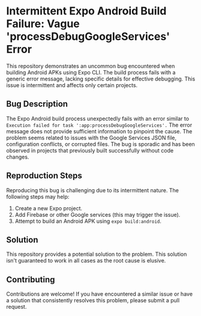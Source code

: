# Intermittent Expo Android Build Failure: Vague 'processDebugGoogleServices' Error

This repository demonstrates an uncommon bug encountered when building Android APKs using Expo CLI. The build process fails with a generic error message, lacking specific details for effective debugging. This issue is intermittent and affects only certain projects.

## Bug Description

The Expo Android build process unexpectedly fails with an error similar to `Execution failed for task ':app:processDebugGoogleServices'.` The error message does not provide sufficient information to pinpoint the cause. The problem seems related to issues with the Google Services JSON file, configuration conflicts, or corrupted files.  The bug is sporadic and has been observed in projects that previously built successfully without code changes.

## Reproduction Steps

Reproducing this bug is challenging due to its intermittent nature. The following steps may help:

1. Create a new Expo project.
2. Add Firebase or other Google services (this may trigger the issue). 
3. Attempt to build an Android APK using `expo build:android`.

## Solution

This repository provides a potential solution to the problem. This solution isn't guaranteed to work in all cases as the root cause is elusive. 

## Contributing

Contributions are welcome! If you have encountered a similar issue or have a solution that consistently resolves this problem, please submit a pull request.
